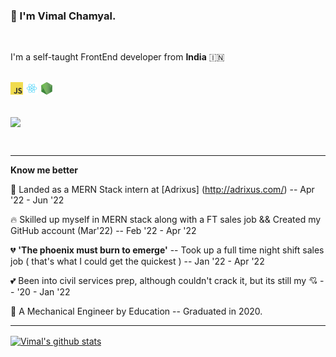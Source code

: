 <p align="center"><h3>  🙏 I'm Vimal Chamyal. </h3></p>

<br />

I'm a self-taught FrontEnd developer from **India** 🇮🇳

<br />
<code><img height="20" alt="javascript" src="https://raw.githubusercontent.com/github/explore/80688e429a7d4ef2fca1e82350fe8e3517d3494d/topics/javascript/javascript.png"></code>
<code><img height="20" alt="react" src="https://raw.githubusercontent.com/github/explore/80688e429a7d4ef2fca1e82350fe8e3517d3494d/topics/react/react.png"></code>
<code><img height="20" alt="nodejs" src="https://raw.githubusercontent.com/github/explore/80688e429a7d4ef2fca1e82350fe8e3517d3494d/topics/nodejs/nodejs.png"></code>  

<br />
<br />

 <a href="https://github.com/VimalChamyal/github-readme-stats"><img align="center" src="https://github-readme-stats.vercel.app/api/top-langs/?username=vimalchamyal&layout=compact&theme=buefy&hide_border=true" /></a>
 
 <br/>
 
________________________________________________________________________________________________________________________________________________________________


**Know me better**

💼 Landed as a MERN Stack intern at [Adrixus] (http://adrixus.com/) -- Apr '22 - Jun '22

🔥 Skilled up myself in MERN stack along with a FT sales job && Created my GitHub account (Mar'22) -- Feb '22 - Apr '22

💔 **'The phoenix must burn to emerge'** -- Took up a full time night shift sales job ( that's what I could get the quickest ) -- Jan '22 - Apr '22 

💕 Been into civil services prep, although couldn't crack it, but its still my 💘 -- '20 - Jan '22

🎒 A Mechanical Engineer by Education -- Graduated in 2020.

________________________________________________________________________________________________________________________________________________________________

  


<a href="https://github.com/VimalChamyal/github-readme-stats"><img align="center" src="https://github-readme-stats.vercel.app/api?username=VimalChamyal&show_icons=true&include_all_commits=true&theme=gruvbox&hide_border=true" alt="Vimal's github stats" /></a>
<br />
<br />




<!--START_SECTION:waka-->
<!--END_SECTION:waka-->

